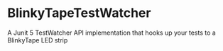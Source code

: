 # BlinkyTapeTestWatcher
A Junit 5 TestWatcher API implementation that hooks up your tests to a BlinkyTape LED strip
